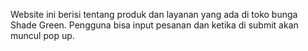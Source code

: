 Website ini berisi tentang produk dan layanan yang ada di toko bunga Shade Green. Pengguna bisa input pesanan dan ketika di submit akan muncul pop up.
